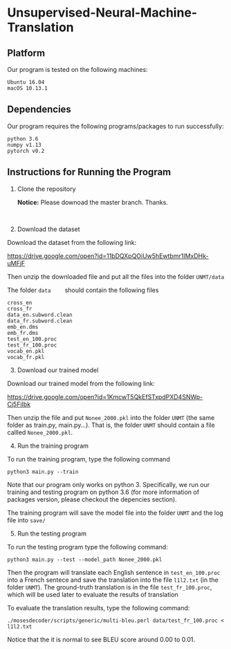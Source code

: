 # Unsupervised-Neural-Machine-Translation

## Platform

Our program is tested on the following machines:

```
Ubuntu 16.04
macOS 10.13.1
```



## Dependencies

Our program requires the following programs/packages to run successfully:

```
python 3.6
numpy v1.13
pytorch v0.2
```



## Instructions for Running the Program

1. Clone the repository

   **Notice:** Please downoad the master branch. Thanks.

   ​

2. Download the dataset

Download the dataset from the following link:

https://drive.google.com/open?id=11bDQXpQOiUw5hEwtbmr1IMxDHk-uMFjF

Then unzip the downloaded file and put all the files into the folder `UNMT/data`

The folder `data	` should contain the following files

```
cross_en
cross_fr
data_en.subword.clean
data_fr.subword.clean
emb_en.dms
emb_fr.dms
test_en_100.proc
test_fr_100.proc
vocab_en.pkl
vocab_fr.pkl
```

3. Download our trained model

Download our trained model from the following link:

https://drive.google.com/open?id=1KmcwT5QkEfSTxpdPXD4SNWp-Cj5FiIbk

Then unzip the file and put `Nonee_2000.pkl` into the folder `UNMT` (the same folder as train.py, main.py…). That is, the folder `UNMT` should contain a file callled  `Nonee_2000.pkl`.

4. Run the training program

To run the training program, type the following command

```
python3 main.py --train
```

Note that our program only works on python 3. Specifically, we run our training and testing program on python 3.6 (for more information of packages version, please checkout the depencies section). 

The training program will save the model file into the folder `UNMT` and the log file into `save/`

5. Run the testing program

To run the testing program type the following command:

```
python3 main.py --test --model_path Nonee_2000.pkl
```

Then the program will translate each English sentence  in `test_en_100.proc` into a French sentece and save the translation into the file `l1l2.txt` (in the folder `UNMT`). The ground-truth translation is in the file `test_fr_100.proc`, which will be used later to evaluate the results of translation

To evaluate the translation results, type the following command:

```
./mosesdecoder/scripts/generic/multi-bleu.perl data/test_fr_100.proc < l1l2.txt
```

Notice that the it is normal to see BLEU score around 0.00 to 0.01.